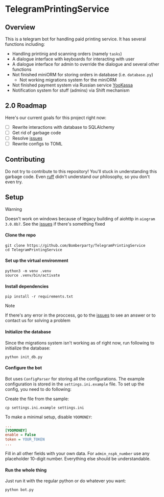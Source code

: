 # TelegramPrintingService

## Overview

This is a telegram bot for handling paid printing service. It has several functions including:

- Handling printinig and scanning orders (namely `tasks`)
- A dialogue interface with keyboards for interacting with user
- A dialogue interface for admin to override the dialogue and several other functions
- Not finished miniORM for storing orders in database (i.e. `database.py`)
  - Not working migrations system for the miniORM
- Not finished payment system via Russian service [YooKassa](https://yookassa.ru/)
- Notification system for stuff (admins) via Shift mechanism

## 2.0 Roadmap

Here's our current goals for this project right now:
- [ ] Rewrite interactions with database to SQLAlchemy
- [ ] Get rid of garbage code
- [ ] Resolve [issues](https://github.com/Bomberparty/TelegramPrintingService/issues)
- [ ] Rewrite configs to TOML

## Contributing

Do not try to contribute to this repository! You'll stuck in understanding this garbage code. Even [ruff](https://github.com/astral-sh/ruff) didn't understand our philosophy, so you don't even try.

## Setup

> [!WARNING]
> Doesn't work on windows because of legacy building of aiohttp in `aiogram 3.0.0b7`. See the [issues](https://github.com/Bomberparty/TelegramPrintingService/issues) if there's something fixed

#### Clone the repo

```shell
git clone https://github.com/Bomberparty/TelegramPrintingService
cd TelegramPrintingService
```

#### Set up the virtual environment

```shell
python3 -m venv .venv
source .venv/bin/activate
```

#### Install dependencies

```shell
pip install -r requirements.txt
```

> [!NOTE]
> If there's any error in the proccess, go to the [issues](https://github.com/Bomberparty/TelegramPrintingService/issues) to see an answer or to contact us for solving a problem

#### Initialize the database

Since the migrations system isn't working as of right now, run following to initialize the database:

```shell
python init_db.py
``` 

#### Configure the bot

Bot uses `ConfigParser` for storing all the configurations. The example configuration is stored in the `settings.ini.example` file. To set up the config, you need to do following:

Create the file from the sample:

```shell
cp settings.ini.example settings.ini
```

To make a minimal setup, disable `YOOMONEY`:

```ini
...
[YOOMONEY]
enable = False
token = YOUR_TOKEN
...
```

Fill in all other fields with your own data. For `admin_nspk_number` use any placeholder 10-digit number. Everything else should be understandable.

#### Run the whole thing

Just run it with the regular python or do whatever you want:
```shell
python bot.py
```